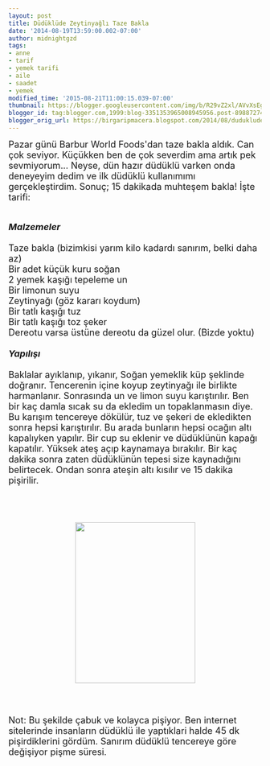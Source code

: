 ```yaml
---
layout: post
title: Düdüklüde Zeytinyağlı Taze Bakla
date: '2014-08-19T13:59:00.002-07:00'
author: midnightgzd
tags:
- anne
- tarif
- yemek tarifi
- aile
- saadet
- yemek
modified_time: '2015-08-21T11:00:15.039-07:00'
thumbnail: https://blogger.googleusercontent.com/img/b/R29vZ2xl/AVvXsEgXTZyxXjN52abfWEdf8zQzC8k6qXC69eCA-THj3vGMfPXUAUDY0nr2lhS9hR4YDDGqWg9iECXy0vlbhuWSpJURBv9FHl7nEi-UHB3pPDLrJp-Jted5KD7QRDFz0as_MtV8R4qSjCPvLpLh/s72-c/IMG_0308.JPG
blogger_id: tag:blogger.com,1999:blog-3351353965008945956.post-8988727466175761060
blogger_orig_url: https://birgaripmacera.blogspot.com/2014/08/duduklude-zeytinyagli-taze-bakla.html
---
```


<span style="font-size: large;">Pazar günü Barbur World Foods'dan taze bakla aldık. Can çok seviyor. Küçükken ben de çok severdim ama artık pek sevmiyorum... Neyse, dün hazır düdüklü varken onda deneyeyim dedim ve ilk düdüklü kullanımımı gerçekleştirdim. Sonuç; 15 dakikada muhteşem bakla! İşte tarifi:</span><br />
<a name='more'></a><br />
<span style="font-size: large;"><br /></span>
<span style="font-size: large;"><i><b>Malzemeler</b></i></span><br />
<span style="font-size: large;"><br /></span>
<span style="font-size: large;">Taze bakla (bizimkisi yarım kilo kadardı sanırım, belki daha az)</span><br />
<span style="font-size: large;">Bir adet küçük kuru soğan</span><br />
<span style="font-size: large;">2 yemek kaşığı tepeleme un</span><br />
<span style="font-size: large;">Bir limonun suyu</span><br />
<span style="font-size: large;">Zeytinyağı (göz kararı koydum)</span><br />
<span style="font-size: large;">Bir tatlı kaşığı tuz</span><br />
<span style="font-size: large;">Bir tatlı kaşığı toz şeker</span><br />
<span style="font-size: large;">Dereotu varsa üstüne dereotu da güzel olur. (Bizde yoktu) </span><br />
<span style="font-size: large;"><br /></span>
<span style="font-size: large;"><i><b>Yapılışı</b></i></span><br />
<span style="font-size: large;"><br /></span>
<span style="font-size: large;">Baklalar ayıklanıp, yıkanır, Soğan yemeklik küp şeklinde doğranır. Tencerenin içine koyup zeytinyağı ile birlikte harmanlanır. Sonrasında un ve limon suyu karıştırılır. Ben bir kaç damla sıcak su da ekledim un topaklanmasın diye. Bu karışım tencereye dökülür, tuz ve şekeri de ekledikten sonra hepsi karıştırılır. Bu arada bunların hepsi ocağın altı kapalıyken yapılır. Bir cup su eklenir ve düdüklünün kapağı kapatılır. Yüksek ateş açıp kaynamaya bırakılır. Bir kaç dakika sonra zaten düdüklünün tepesi size kaynadığını belirtecek. Ondan sonra ateşin altı kısılır ve 15 dakika pişirilir.</span><br />
<span style="font-size: large;"><br /></span>
<span style="font-size: large;"><br /></span>
<br />
<div class="separator" style="clear: both; text-align: center;">
<span style="font-size: large;"><a href="https://blogger.googleusercontent.com/img/b/R29vZ2xl/AVvXsEgXTZyxXjN52abfWEdf8zQzC8k6qXC69eCA-THj3vGMfPXUAUDY0nr2lhS9hR4YDDGqWg9iECXy0vlbhuWSpJURBv9FHl7nEi-UHB3pPDLrJp-Jted5KD7QRDFz0as_MtV8R4qSjCPvLpLh/s1600/IMG_0308.JPG" imageanchor="1" style="margin-left: 1em; margin-right: 1em;"><img border="0" height="320" src="https://blogger.googleusercontent.com/img/b/R29vZ2xl/AVvXsEgXTZyxXjN52abfWEdf8zQzC8k6qXC69eCA-THj3vGMfPXUAUDY0nr2lhS9hR4YDDGqWg9iECXy0vlbhuWSpJURBv9FHl7nEi-UHB3pPDLrJp-Jted5KD7QRDFz0as_MtV8R4qSjCPvLpLh/s1600/IMG_0308.JPG" width="239" /></a></span></div>
<span style="font-size: large;"><br /></span>
<span style="font-size: large;"><br /></span>
<span style="font-size: large;"><br /></span>
<span style="font-size: large;">Not: Bu şekilde çabuk ve kolayca pişiyor. Ben internet sitelerinde insanların düdüklü ile yaptıklari halde 45 dk pişirdiklerini gördüm. Sanırım düdüklü tencereye göre değişiyor pişme süresi.</span>